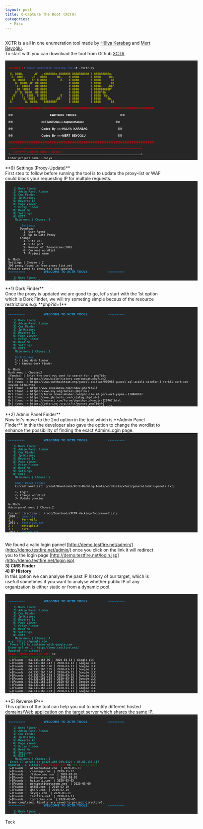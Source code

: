 ```yaml
---
layout: post
title: X-Capture The Root (XCTR)
categories:
  - Misc
---
```


<br>XCTR is a all in one enumeration tool made by [Hülya Karabag](https://www.instagram.com/tmrswrr/?hl=en) and [Mert Beyoğlu](https://www.instagram.com/mertbyo/?hl=en).
<br>To start with you can download the tool from Github [XCTR](https://github.com/capture0x/XCTR-Hacking-Tools).
<font size="1">
<div style="height:300px;width:600px;overflow:auto;background-color:#262626;color:White;scrollbar-base-color:gold;font-family:monospace;padding:10px;">
<p><font color="red">root@kali</font>:<font color="RoyalBlue">~/Downloads/XCTR-Hacking-Tools</font># ./xctr.py</p>
<p><font color="yellow">`8.`8888.&nbsp;&nbsp;&nbsp;&nbsp;&nbsp;&nbsp;,8'&nbsp;&nbsp;,o888888o.8888888&nbsp;8888888888&nbsp;8&nbsp;888888888o.</font>
<br><font color="yellow">&nbsp;`8.`8888.&nbsp;&nbsp;&nbsp;&nbsp;,8'&nbsp;&nbsp;8888&nbsp;&nbsp;&nbsp;&nbsp;&nbsp;`88.&nbsp;&nbsp;&nbsp;&nbsp;8&nbsp;8888&nbsp;&nbsp;&nbsp;&nbsp;&nbsp;&nbsp;&nbsp;8&nbsp;8888&nbsp;&nbsp;&nbsp;&nbsp;`88.</font>  
<br><font color="yellow">&nbsp;&nbsp;`8.`8888.&nbsp;&nbsp;,8',8&nbsp;8888&nbsp;&nbsp;&nbsp;&nbsp;&nbsp;&nbsp;&nbsp;`8.&nbsp;&nbsp;&nbsp;8&nbsp;8888&nbsp;&nbsp;&nbsp;&nbsp;&nbsp;&nbsp;&nbsp;8&nbsp;8888&nbsp;&nbsp;&nbsp;&nbsp;&nbsp;`88</font>  
<br><font color="yellow">&nbsp;&nbsp;&nbsp;`8.`8888.,8'&nbsp;88&nbsp;8888&nbsp;&nbsp;&nbsp;&nbsp;&nbsp;&nbsp;&nbsp;&nbsp;&nbsp;&nbsp;&nbsp;&nbsp;&nbsp;8&nbsp;8888&nbsp;&nbsp;&nbsp;&nbsp;&nbsp;&nbsp;&nbsp;8&nbsp;8888&nbsp;&nbsp;&nbsp;&nbsp;&nbsp;,88</font>  
<br><font color="yellow">&nbsp;&nbsp;&nbsp;&nbsp;`8.`88888'&nbsp;&nbsp;88&nbsp;8888&nbsp;&nbsp;&nbsp;&nbsp;&nbsp;&nbsp;&nbsp;&nbsp;&nbsp;&nbsp;&nbsp;&nbsp;&nbsp;8&nbsp;8888&nbsp;&nbsp;&nbsp;&nbsp;&nbsp;&nbsp;&nbsp;8&nbsp;8888.&nbsp;&nbsp;&nbsp;,88'</font>  
<br><font color="yellow">&nbsp;&nbsp;&nbsp;&nbsp;.88.`8888.&nbsp;&nbsp;88&nbsp;8888&nbsp;&nbsp;&nbsp;&nbsp;&nbsp;&nbsp;&nbsp;&nbsp;&nbsp;&nbsp;&nbsp;&nbsp;&nbsp;8&nbsp;8888&nbsp;&nbsp;&nbsp;&nbsp;&nbsp;&nbsp;&nbsp;8&nbsp;888888888P'</font>   
<br><font color="yellow">&nbsp;&nbsp;&nbsp;.8'`8.`8888.&nbsp;88&nbsp;8888&nbsp;&nbsp;&nbsp;&nbsp;&nbsp;&nbsp;&nbsp;&nbsp;&nbsp;&nbsp;&nbsp;&nbsp;&nbsp;8&nbsp;8888&nbsp;&nbsp;&nbsp;&nbsp;&nbsp;&nbsp;&nbsp;8&nbsp;8888`8b</font>       
<br><font color="yellow">&nbsp;&nbsp;.8'&nbsp;&nbsp;`8.`8888.`8&nbsp;8888&nbsp;&nbsp;&nbsp;&nbsp;&nbsp;&nbsp;&nbsp;.8'&nbsp;&nbsp;&nbsp;8&nbsp;8888&nbsp;&nbsp;&nbsp;&nbsp;&nbsp;&nbsp;&nbsp;8&nbsp;8888&nbsp;`8b.</font>     
<br><font color="yellow">&nbsp;.8'&nbsp;&nbsp;&nbsp;&nbsp;`8.`8888.&nbsp;&nbsp;8888&nbsp;&nbsp;&nbsp;&nbsp;&nbsp;,88'&nbsp;&nbsp;&nbsp;&nbsp;8&nbsp;8888&nbsp;&nbsp;&nbsp;&nbsp;&nbsp;&nbsp;&nbsp;8&nbsp;8888&nbsp;&nbsp;&nbsp;`8b.</font>   
<br><font color="yellow">.8'&nbsp;&nbsp;&nbsp;&nbsp;&nbsp;&nbsp;`8.`8888.&nbsp;&nbsp;`8888888P'&nbsp;&nbsp;&nbsp;&nbsp;&nbsp;&nbsp;8&nbsp;8888&nbsp;&nbsp;&nbsp;&nbsp;&nbsp;&nbsp;&nbsp;8&nbsp;8888&nbsp;&nbsp;&nbsp;&nbsp;&nbsp;`88.</font></p>        
<p><font color="red">֎֎֎֎֎֎֎֎֎֎֎֎֎֎֎֎֎֎֎֎֎֎֎֎֎֎֎֎֎֎֎֎֎֎֎֎֎֎֎֎֎֎֎֎֎֎֎֎֎֎֎֎֎֎֎֎֎֎֎֎֎֎֎֎</font></p>
<p><font color="white">֎֎&nbsp;&nbsp;&nbsp;&nbsp;&nbsp;&nbsp;&nbsp;&nbsp;&nbsp;&nbsp;&nbsp;&nbsp;&nbsp;&nbsp;&nbsp;&nbsp;&nbsp;&nbsp;&nbsp;&nbsp;&nbsp;&nbsp;𝗖𝗔𝗣𝗧𝗨𝗥𝗘 𝗧𝗢𝗢𝗟𝗦&nbsp;&nbsp;&nbsp;&nbsp;&nbsp;&nbsp;&nbsp;&nbsp;&nbsp;&nbsp;&nbsp;&nbsp;&nbsp;&nbsp;&nbsp;&nbsp;&nbsp;&nbsp;&nbsp;&nbsp;&nbsp;&nbsp;&nbsp;&nbsp;&nbsp;&nbsp;֎֎</font></p>
<p><font color="white">֎֎&nbsp;&nbsp;&nbsp;&nbsp;&nbsp;&nbsp;&nbsp;&nbsp;&nbsp;&nbsp;&nbsp;&nbsp;&nbsp;&nbsp;&nbsp;&nbsp;&nbsp;𝐈𝐍𝐒𝐓𝐀𝐆𝐑𝐀𝐌==>𝐜𝐚𝐩𝐭𝐮𝐫𝐞𝐭𝐡𝐞𝐫𝐨𝐨𝐭&nbsp;&nbsp;&nbsp;&nbsp;&nbsp;&nbsp;&nbsp;&nbsp;&nbsp;&nbsp;&nbsp;&nbsp;&nbsp;&nbsp;&nbsp;&nbsp;&nbsp;&nbsp;&nbsp;֎֎</font></p>
<p><font color="white">֎֎&nbsp;&nbsp;&nbsp;&nbsp;&nbsp;&nbsp;&nbsp;&nbsp;&nbsp;&nbsp;&nbsp;&nbsp;&nbsp;&nbsp;&nbsp;&nbsp;&nbsp;𝐂𝐨𝐝𝐞𝐝 𝐁𝐲 ==>𝐇𝐔𝐋𝐘𝐀 𝐊𝐀𝐑𝐀𝐁𝐀𝐆&nbsp;&nbsp;&nbsp;&nbsp;&nbsp;&nbsp;&nbsp;&nbsp;&nbsp;&nbsp;&nbsp;&nbsp;&nbsp;&nbsp;&nbsp;&nbsp;&nbsp;&nbsp;֎֎</font></p>
<p><font color="white">֎֎&nbsp;&nbsp;&nbsp;&nbsp;&nbsp;&nbsp;&nbsp;&nbsp;&nbsp;&nbsp;&nbsp;&nbsp;&nbsp;&nbsp;&nbsp;&nbsp;&nbsp;𝐂𝐨𝐝𝐞𝐝 𝐁𝐲 ==>𝐌𝐄𝐑𝐓 𝐁𝐄𝐘𝐎𝐆𝐋𝐔&nbsp;&nbsp;&nbsp;&nbsp;&nbsp;&nbsp;&nbsp;&nbsp;&nbsp;&nbsp;&nbsp;&nbsp;&nbsp;&nbsp;&nbsp;&nbsp;&nbsp;&nbsp;&nbsp;֎֎</font></p>
<p><font color="red">֎֎֎֎֎֎֎֎֎֎֎֎֎֎֎֎֎֎֎֎֎֎֎֎֎֎֎֎֎֎֎֎֎֎֎֎֎֎֎֎֎֎֎֎֎֎֎֎֎֎֎֎֎֎֎֎֎֎֎֎֎֎֎֎</font></p>
<p><font color="red">┌──────────────────────────────────────────────────────────────────────────────┐</font>
<br><font color="red">&nbsp;&nbsp;&nbsp;Current project name	: hulya</font>
<br><font color="white">└──────────────────────────────────────────────────────────────────────────────┘</font>
<br><font color="white">Enter project name		: hulya</font>
<br><font color="red">Directory not found!</font>
<br><font color="white">Do you want to create _hulya_ named project directory?</font>
<br><font color="white">y/n	: y</font>
<br><font color="#6bff33">Directory created successfully!</font>
<br><font color="#6bff33">Check directory	: /root/Downloads/XCTR-Hacking-Tools/results/hulya</font>
<br><font color="#239ade"><<<<<<<<<<&nbsp;&nbsp;&nbsp;&nbsp;&nbsp;&nbsp;&nbsp;&nbsp;&nbsp;&nbsp;&nbsp;𝗪𝗘𝗟𝗖𝗢𝗠𝗘 𝗧𝗢 𝗫𝗖𝗧𝗥 𝗧𝗢𝗢𝗟𝗦&nbsp;&nbsp;&nbsp;&nbsp;&nbsp;&nbsp;&nbsp;&nbsp;&nbsp;&nbsp;&nbsp;&nbsp;>>>>>>>>>></font></p>
<p><font color="23ded6">&nbsp;&nbsp;&nbsp;1) Dork Finder</font>
<br><font color="23ded6">&nbsp;&nbsp;&nbsp;2) Admin Panel Finder</font>
<br><font color="23ded6">&nbsp;&nbsp;&nbsp;3) Cms Finder</font>
<br><font color="23ded6">&nbsp;&nbsp;&nbsp;4) Ip History</font>
<br><font color="23ded6">&nbsp;&nbsp;&nbsp;5) Reverse Ip</font>
<br><font color="23ded6">&nbsp;&nbsp;&nbsp;6) Page Viewer</font>
<br><font color="23ded6">&nbsp;&nbsp;&nbsp;7) Proxy Finder</font>
<br><font color="23ded6">&nbsp;&nbsp;&nbsp;8) Read Me</font>
<br><font color="23ded6">&nbsp;&nbsp;&nbsp;9) Settings</font>
<br><font color="23ded6">&nbsp;&nbsp;&nbsp;0) EXIT</font>
<br><font color="23ded6">&nbsp;&nbsp;&nbsp;&nbsp;Main menu | Choose:</font> </p>
</div>
</font>
<br>**9) Settings (Proxy-Update)**
<br>First step to follow before running the tool is to update the proxy-list or WAF could block your requesting IP for multple requests.
<font size="1">
<div style="height:300px;width:600px;overflow:auto;background-color:#262626;color:White;scrollbar-base-color:gold;font-family:monospace;padding:10px;">
<p><font color="23ded6">&nbsp;&nbsp;&nbsp;1) Dork Finder</font>
<br><font color="23ded6">&nbsp;&nbsp;&nbsp;2) Admin Panel Finder</font>
<br><font color="23ded6">&nbsp;&nbsp;&nbsp;3) Cms Finder</font>
<br><font color="23ded6">&nbsp;&nbsp;&nbsp;4) Ip History</font>
<br><font color="23ded6">&nbsp;&nbsp;&nbsp;5) Reverse Ip</font>
<br><font color="23ded6">&nbsp;&nbsp;&nbsp;6) Page Viewer</font>
<br><font color="23ded6">&nbsp;&nbsp;&nbsp;7) Proxy Finder</font>
<br><font color="23ded6">&nbsp;&nbsp;&nbsp;8) Read Me</font>
<br><font color="23ded6">&nbsp;&nbsp;&nbsp;9) Settings</font>
<br><font color="23ded6">&nbsp;&nbsp;&nbsp;0) EXIT</font>
<br><font color="23ded6">&nbsp;&nbsp;&nbsp;&nbsp;Main menu | Choose: 9</font></p>
<p><font color="#239ade">&nbsp;&nbsp;&nbsp;&nbsp;&nbsp;&nbsp;&nbsp;&nbsp;Settings</font>
<br><font color="white">&nbsp;&nbsp;&nbsp;&nbsp;&nbsp;&nbsp;&nbsp;Download</font>
<br><font color="white">&nbsp;&nbsp;&nbsp;&nbsp;&nbsp;&nbsp;&nbsp;&nbsp;&nbsp;1- User Agent</font>
<br><font color="white">&nbsp;&nbsp;&nbsp;&nbsp;&nbsp;&nbsp;&nbsp;&nbsp;&nbsp;2- Up-to-Date Proxy</font>
<br><font color="white">&nbsp;&nbsp;&nbsp;&nbsp;&nbsp;&nbsp;&nbsp;Change</font>
<br><font color="white">&nbsp;&nbsp;&nbsp;&nbsp;&nbsp;&nbsp;&nbsp;&nbsp;&nbsp;3- Site url</font> 
<br><font color="white">&nbsp;&nbsp;&nbsp;&nbsp;&nbsp;&nbsp;&nbsp;&nbsp;&nbsp;4- Site port</font> 
<br><font color="white">&nbsp;&nbsp;&nbsp;&nbsp;&nbsp;&nbsp;&nbsp;&nbsp;&nbsp;5- Number of threads(max:500)</font> 
<br><font color="white">&nbsp;&nbsp;&nbsp;&nbsp;&nbsp;&nbsp;&nbsp;&nbsp;&nbsp;6- Current wordlist</font>
<br><font color="white">&nbsp;&nbsp;&nbsp;&nbsp;&nbsp;&nbsp;&nbsp;&nbsp;&nbsp;7- Project name</font></p>      
<p><font color="white">b- Back</font>
<br><font color="white">Settings | Choose	: 2</font>
<br><font color="white">300 proxy found in free-proxy-list.net</font>
<br><font color="white">Proxies saved to proxy.txt  and updated.</font>
<br><font color="#239ade"><<<<<<<<<<&nbsp;&nbsp;&nbsp;&nbsp;&nbsp;&nbsp;&nbsp;&nbsp;&nbsp;&nbsp;&nbsp;𝗪𝗘𝗟𝗖𝗢𝗠𝗘 𝗧𝗢 𝗫𝗖𝗧𝗥 𝗧𝗢𝗢𝗟𝗦&nbsp;&nbsp;&nbsp;&nbsp;&nbsp;&nbsp;&nbsp;&nbsp;&nbsp;&nbsp;&nbsp;&nbsp;>>>>>>>>>></font></p>
<p><font color="23ded6">&nbsp;&nbsp;&nbsp;1) Dork Finder</font>
<br><font color="23ded6">&nbsp;&nbsp;&nbsp;2) Admin Panel Finder</font>
<br><font color="23ded6">&nbsp;&nbsp;&nbsp;3) Cms Finder</font>
<br><font color="23ded6">&nbsp;&nbsp;&nbsp;4) Ip History</font>
<br><font color="23ded6">&nbsp;&nbsp;&nbsp;5) Reverse Ip</font>
<br><font color="23ded6">&nbsp;&nbsp;&nbsp;6) Page Viewer</font>
<br><font color="23ded6">&nbsp;&nbsp;&nbsp;7) Proxy Finder</font>
<br><font color="23ded6">&nbsp;&nbsp;&nbsp;8) Read Me</font>
<br><font color="23ded6">&nbsp;&nbsp;&nbsp;9) Settings</font>
<br><font color="23ded6">&nbsp;&nbsp;&nbsp;0) EXIT</font>
<br><font color="23ded6">&nbsp;&nbsp;&nbsp;&nbsp;Main menu | Choose:</font> </p>
</div>
</font>  
<br>**1) Dork Finder**
<br>Once the proxy is updated we are good to go, let's start with the 1st option which is Dork Finder, we will try someting simple becaus of the resource restrictions e.g: **php?id=1**
<font size="1">
<div style="height:300px;width:600px;overflow:auto;background-color:#262626;color:White;scrollbar-base-color:gold;font-family:monospace;padding:10px;">
<p><font color="#239ade"><<<<<<<<<<&nbsp;&nbsp;&nbsp;&nbsp;&nbsp;&nbsp;&nbsp;&nbsp;&nbsp;&nbsp;&nbsp;𝗪𝗘𝗟𝗖𝗢𝗠𝗘 𝗧𝗢 𝗫𝗖𝗧𝗥 𝗧𝗢𝗢𝗟𝗦&nbsp;&nbsp;&nbsp;&nbsp;&nbsp;&nbsp;&nbsp;&nbsp;&nbsp;&nbsp;&nbsp;&nbsp;>>>>>>>>>></font></p>
<p><font color="23ded6">&nbsp;&nbsp;&nbsp;1) Dork Finder</font>
<br><font color="23ded6">&nbsp;&nbsp;&nbsp;2) Admin Panel Finder</font>
<br><font color="23ded6">&nbsp;&nbsp;&nbsp;3) Cms Finder</font>
<br><font color="23ded6">&nbsp;&nbsp;&nbsp;4) Ip History</font>
<br><font color="23ded6">&nbsp;&nbsp;&nbsp;5) Reverse Ip</font>
<br><font color="23ded6">&nbsp;&nbsp;&nbsp;6) Page Viewer</font>
<br><font color="23ded6">&nbsp;&nbsp;&nbsp;7) Proxy Finder</font>
<br><font color="23ded6">&nbsp;&nbsp;&nbsp;8) Read Me</font>
<br><font color="23ded6">&nbsp;&nbsp;&nbsp;9) Settings</font>
<br><font color="23ded6">&nbsp;&nbsp;&nbsp;0) EXIT</font>
<br><font color="23ded6">&nbsp;&nbsp;&nbsp;&nbsp;Main menu | Choose: 1</font> </p>
<p><font color="#239ade">&nbsp;&nbsp;&nbsp;&nbsp;Dork Finder</font>
<br>&nbsp;&nbsp;&nbsp;&nbsp;1-) Bing dork finder      
<br>&nbsp;&nbsp;&nbsp;&nbsp;2-) Yandex dork finder</p>
<p>b- Back
<br>Dork menu | Choose:2
<br>(Yandex) | Enter the word you want to search for	: php?id=
<br>Url found ->  https://www.bible-history.com/subcat.php?id=2
<br>Url found ->  https://www.turkhackteam.org/guncel-aciklar/999985-guncel-sql-acikli-siteler-4-farkli-dork-cok-sayida-site.html
<br>Url found ->  http://www.sneaindia.com/index.php?id=15
<br>Url found ->  https://www.ssy.org/detail.php?id=1
<br>Url found ->  https://forum.donanimhaber.com/php-ile-id-gore-url-yapma--128400037
<br>Url found ->  https://www.jbctools.com/cataleg.php?id=1
<br>Url found ->  https://wmaraci.com/forum/php/php-id-nedir-120767.html
<br>Url found ->  https://veteriner.org.tr/tr/manset.php?id=46
<br>Url found ->  https://arsyayinlari.com.tr/kitap-detay.php?id=10
<br>Url found ->  http://katun.me/page.php?id=10
<br>Url found ->  http://esjindex.org/search.php?id=1
<br>Url found ->  http://zskblog.com/detay.aspx?id=10
<br>Url found ->  http://www.asfaa.org/members.php?id=1
<br>Url found ->  https://davidshop.com/showcat.php?id=55
<br>Url found ->  https://code.tutsplus.com/tr/tutorials/build-a-shopping-cart-with-php-and-mysql--net-5144
<br>Url found ->  https://www.erdinckoc.com.tr/htaccess-ile-php-seo-url-yapma-sef-link-nasil-yapilir-86.html
<br>Url found ->  http://burhanaltintas.com/HTML/Sayfa/7/php-htaccess-ile-seo-dostu-url-yapimi.html
<br>Url found ->  https://www.r10.net/php/691284-id-ye-gore-veri-cekme.html
<br>Url found ->  https://davutabi.com/php-htaccess-ile-seo-uyumlu-link-yapimi
<br>Url found ->  https://sanalkurs.net/php-ile-sayfa-editoru-3571.html
<br>Url found ->  https://www.mbrepository.com/category.php?id=1
<br>Url found ->  https://www.harunalp.com/pdo-ile-site-ici-arama-motoru-yapimi/
<br>Url found ->  https://stackoverflow.com/questions/28558523/get-id-from-html-form-php
<br>Url found ->  https://meveseinternet.wordpress.com/2015/11/20/htaccess-ile-permalink-seo-yapimi/
<br>Url found ->  https://ocw.metu.edu.tr/course/view.php?id=248
<br>Url found ->  http://www.meggieschneider.com/php/detail.php?id=48
<br>Url found ->  https://freescience.info/books.php?id=1
<br>Url found ->  https://www.php.net/manual/tr/function.session-id.php
<br>Url found ->  http://forum.efatura.gov.tr/view.php?id=330
<br>Url found ->  https://creativeyazilim.com/blog/php-guvenlik-en-yaygin-aciklar-ve-guvenlik-onlemleri
<br>Url found ->  https://www.dafont.com/mtheme.php?id=6
<br>Url found ->  https://www.sanalicerik.com/sef-link-icin-ornek-olarak-hazirlanmis-htaccess-kodlari-dosyasi/
<br>Url found ->  https://www.mustafaercel.com/2013/09/web-sayfalarimizi-seo-linklerle-yapilandiralim/
<br>Url found ->  http://www.koddunyasi.net/makale_detay.aspx?makale_ID=254&m_KTG_ID=3&m_KTG=PHP
<br>Url found ->  http://iagcc.com/news.php?id=58
<br>Url found ->  https://www.phpr.org/php-ile-sayfalama/
<br>Url found ->  http://blog.kesdi.com/php/phpileseflink/
<br>Url found ->  https://www.laboshop.com/index.php?id=5&L=1
<br>Url found ->  https://interaliaproject.com/news.php?id=23
<br>Url found ->  http://www.czga.ro/pagina.php?id=10
<br>Url found ->  http://forum.efatura.gov.tr/view.php?id=330
<br>Url found ->  http://www.adabroker.com.tr/page.php?id=1
<br>Url found ->  http://www.koddunyasi.net/makale_detay.aspx?makale_ID=254&m_KTG_ID=3&m_KTG=PHP
<br>Url found ->  https://gs1.tobb.org.tr/menu_goster.php?Id=24&MenuId=19
<br>Url found ->  http://iagcc.com/news.php?id=58
<br>Url found ->  http://blog.kesdi.com/php/phpileseflink/
<br>Url found ->  https://www.pixheaven.net/galerie_us.php?id=22
<br>Url found ->  https://www.ismailsaygili.com.tr/2012/10/mysql-blind-injection-uygulama-giris.html
<br>Url found ->  https://yeraltidunya.blogspot.com/2015/01/sql-injection-2015-dorklar-ve-program.html
<br>Url found ->  https://www.tacc.co.il/story.php?id=9
<br>Url found ->  https://www.pixheaven.net/galerie_us.php?id=22
<br>Url found ->  https://www.ismailsaygili.com.tr/2012/10/mysql-blind-injection-uygulama-giris.html
<br>Url found ->  https://yavuz-selim.com/18/01/2016/130/php-seo-uyumlu-link-yapimi
<br>Url found ->  https://xarybdisdeegitim.wordpress.com/hazir-sql-dorklari/
<br>Url found ->  http://www.beycan.net/441/php-server-global-dizisi-degiskenleri-ve-kullanimi.html
<br>Url found ->  http://vedavet.com/urun_detay.php?id=6
<br>Url found ->  https://www.hakantasan.com/index/makaleler/94/php-session-kullanimi-oturum-yonetimi/
<br>Url found ->  http://www.erbilen.net/pdo-kullanimi/
<br>Url found ->  https://www.ggd.org.tr/sehir_efsaneleri2.php?id=47
<br>Url found ->  http://www.koppert.com.tr/sayfa.php?id=3
<br>Url found ->  http://romanianwriters.ro/s.php?id=1
<br>Url found ->  http://www.belgeler.org/hpm/html-php-mysql-giris_prg-php-giris.html
<br>Url found ->  http://www.cordoganclark.com/newsitem.php?id=8
<br>Url found ->  https://www.daniweb.com/programming/web-development/threads/392221/php-get-id-from-url
<br>Url found ->  https://dergi.mta.gov.tr/index.php?id=arsiv
<br>Url found ->  http://wurm.info/index.php?id=6
<br>Url found ->  http://www.korotonomedya.net/kor/index.php?id=6
<br>Url found ->  https://primes.utm.edu/top20/page.php?id=1
<br>Url found ->  https://gencler.org/okumalik.php?id=14
<br>Url found ->  https://www.exoticfever.com/artists.php?id=115
<br>Url found ->  https://www.youtube.com/watch?v=EHjpiu74Q0s
<br>Url found ->  https://makaleci.com/php-mysql-islemleri-ekleme-silme-duzenleme-listeleme.html
<br>Url found ->  https://ugurgelisken.com/php-ve-mysqli-dersleri-7-php-ve-mysqli-ile-crud-create-read-update-delete-uygulama-ornegi/
<br>Url found ->  https://piranha.com.tr/destek/news.php?id=87
<br>Url found ->  https://isr-tkd.com/index.php?cntr=e/news.php?id=1
<br>Url found ->  https://trod.org.tr/content.php?id=86
<br>Url found ->  http://sebilyayinevi.com/index.php?route=product/product&product_id=88
<br>Url found ->  https://www.w3schools.com/php/php_mysql_insert_lastid.asp
<br>Url found ->  http://www.javsu.com.tr/duyurular.php?id=80
<br>Url found ->  http://eduroam.giresun.edu.tr/index.php?id=192
<br>Url found ->  https://ogretimsistemi.avrasya.edu.tr/mod/page/view.php?id=2215
<br>Url found ->  https://www.kamer.org.tr/icerik_detay.php?id=57
<br>Url found ->  https://github.com/rseyf/php-id3
<br>Url found ->  https://turkcephp.wordpress.com/2011/09/03/php-ile-bulundugunuz-sayfanin-url-adresini-almak/
<br>Url found ->  https://www.tutorialrepublic.com/php-tutorial/php-mysql-last-inserted-id.php
<br>Url found ->  https://www.phpkodlari.com/kolay-web-sayfasi/ic-ice-for-foreach-kullanarak-mysqle-coklu-kayit-nasil-yapilir/
<br>Url found ->  https://help.directadmin.com/item.php?id=306
<br>Url found ->  https://www.turcas.com.tr/kupurler.php?id=74
<br>Url found ->  https://hazretimehdi.com/makale.php?id=14417
<br>Url found ->  https://phpfiddle.org/
<br>Url found ->  https://www.uni-corvinus.hu/index.php?id=44558
<br>Url found ->  https://www.killersites.com/community/index.php?/topic/3064-basic-php-system-view-edit-add-delete-records-with-mysqli/
<br>Url found ->  https://www.dailymotion.com/video/xdlcp9
<br>Url found ->  https://www.fizik.itu.edu.tr/tr/member.php?id=1
<br>Url found ->  https://siesta.com.tr/products.php?id=10
<br>Url found ->  http://www.adabroker.com.tr/page.php?id=1
<br>Url found ->  http://coda.cc/product/product.php?id=4
<br>Url found ->  https://acikders.ankara.edu.tr/course/view.php?id=26
<br>Url found ->  https://www.frmtr.com/asp-perl-php-html/5722451-php-mysql-id-ye-gore-veri-cekme-yardim.html
<br>Url found ->  https://orhanholding.com/category.php?id=25
<br>Url found ->  https://kodlab.com/BookDetail.aspx?ID=569
<br>Url found ->  https://yilmazdemir.com.tr/phpde-blog-veya-icerik-yonetim-sistemi-olusturmak
<br>Url found ->  http://www.ampak.com.tw/product.php?id=21
<br>Url found ->  https://www.mediaclick.com.tr/blog/php-nedir
<br>Url found ->  http://www.kepan.org.tr/icerik.php?id=338
<br>Url found ->  https://www.serpito.com/php-ajax-begeni-oylama-uygulamasi/
<br>Url found ->  https://www.guraysuerdem.com/php-ile-oturum-yonetimi-session/
<br>Url found ->  https://forum.shiftdelete.net/threads/php-uzantida-resim-gostermek.69351/
<br>Url found ->  http://www.harkavagrant.com/index.php?id=1
<br>Url found ->  https://www.centraline.com/partnerweb/
<br>Url found ->  http://berkeleyrecycling.org/page.php?id=1
<br>Url found ->  http://www.a-plussoft.com/en/products.php?id=1
<br>Url found ->  https://bilgisayaci.org/php-ile-veritabaninda-veri-silme/
<br>Url found ->  http://www.sallatykka.com/web/index.php?id=21
<br>Url found ->  https://www.quora.com/How-can-I-rewrite-the-URL-index-PHP-Route-account-profile-to-profile-PHP-Id-any-user-id-note-that-I-have-index-PHP-Route-account-profile
<br>Url found ->  http://www.thecoders.net/makaleoku-1-52-PHP--Session-Kullanimi.html
<br>Url found ->  https://www.inmotionhosting.com/support/website/grab-all-comments-from-database/
<br>Url found ->  https://www.facebook.com/profile.php?id=100001805730811
<br>Url found ->  http://www.enespekkaya.com/php-de-rss-olusturmak/
<br>Url found ->  http://hawkee.com/snippet/2064/
<br>Url found ->  http://www.cqfa.ca/public/index.php?id=1
<br>Url found ->  https://burakdemirtas.org/essiz-unique-id-olusturmak/
<br>Url found ->  http://www.leitner.com.tr/galeri.php?id=2
<br>Url found ->  https://www.thoughtco.com/how-to-generate-unique-id-2694169
<br>Url found ->  http://www.lxqqfy.com/e/product.php?id=MR300
<br>Url found ->  https://www.seaofstories.com/title.php?id=5193
<br>Url found ->  https://www.gib.gov.tr/index.php?id=1079&uid=kusMj3u2REeuOYBg&type=bkk
<br>Url found ->  https://www.supremacy1914.com/
<br>Url found ->  https://hacksearch.wordpress.com/2014/06/26/paypal-bitcoins-kredi-kart-sql-dorks/
<br>Url found ->  http://www.bildiklerimiz.net/Blog/PHP--MySQL-Update-islemi
<br>Url found ->  https://beltslib.net/sik-yapilan-php-hatalari.html
<br>Url found ->  https://developer.wordpress.org/reference/functions/get_the_id/
<br>Url found ->  https://www.sitepoint.com/community/t/username-in-url-instead-of-user-id-php/291913
<br>Url found ->  https://www.webloadmpstore.com/product.php?id=3
<br>Url found ->  https://kabelindo.co.id/readnews.php?id=4
<br>Url found ->  http://www.sksdb.hacettepe.edu.tr/new/post.php?id=5&title=hu-kart-talep-formlari
<br>Url found ->  http://canmose.org/sorucevap/question/php-de-quar-ile-gonderilen-id-yi-alma/
<br>Url found ->  https://smtmax.com/category.php?id=2
<br>Url found ->  http://www.oselart.com/proje-detay.php?id=4
<br>Url found ->  https://www.phpeasystep.com/workshopview.php?id=6
<br>Url found ->  https://www.meb.gov.tr/MEB_DUYURUAYRINTI.PHP?ID=6478
<br>Url found ->  https://www.bridgebase.com/store/movies/viewer.php?id=3295
<br>Url found ->  https://www.mylmz.in/genel/en-iyi-10-php-ide
<br>Url found ->  https://ilslbd.com/content.php?Id=4
<br>Url found ->  https://convivea.com/product.php?id=2
<br>Url found ->  https://www.freewordexcelpassword.com/index.php?id=download
<br>Url found ->  https://perishablepress.com/dynamic-body-class-id-php-wordpress/
<br>Url found ->  https://www.migration.gov.rw/index.php?id=7
<br>Url found ->  https://www.tr3d.com/index.php?id=dokuman
<br>Url found ->  https://sqesial.blogspot.com/2015/03/sql-ackl-site-hackleme.html
<br>Url found ->  http://phpdefteri.com/icerik/65/kayit_ekleme_3_uye_kayit.html
<br>Url found ->  https://www.stardoll.com/contest/view.php?id=4017
<br>Url found ->  https://bloody.com/en/download.php?id=6
<br>Url found ->  https://gs1.tobb.org.tr/menu_goster.php?Id=24&MenuId=19
<br>Url found ->  http://www.coda-continuum.com/product/product.php?id=4
<br>Url found ->  http://www.karpa.com.tr/index.php?p=contact&contact_id=4
<br>Url found ->  http://bilgisayar-muhendisleri.blogspot.com/2014/01/php-mysql-image-upload-etme-ve-okuma.html
<br>Url found ->  https://wordpress.stackexchange.com/q/59476
<br>Url found ->  https://codeanywhere.com/
<br>Url found ->  http://img491.yukle.tc/image.php?id=2575m.JPG
<br>Url found ->  http://www.coral-shop.com/news.php?id=220
<br>Url found ->  https://www.muratyazici.com/php-kullanici-girisi.html
<br>Url found ->  https://www.codeofaninja.com/2014/06/php-object-oriented-crud-example-oop.html
<br>Url found ->  https://hayaletinyeri.com/jquery-ile-php-kullanarak-sayfayi-yenilemeden-get-metodunu-kullanmak/
<br>Url found ->  https://www.mmproje.com.tr/projedetay.php?id=42&k=1
<br>Url found ->  http://360dizayn.com/projeler.php?id=4
<br>Url found ->  http://www.adanafikirplatformu.org/content.php?id=1
<br>Url found ->  https://mesutd.com/php-ile-mysql-veritabanina-baglanip-veri-ekleme-silme-duzenleme-ve-listeleme
<br>Url found ->  http://dogaci.com.tr/urun.php?id=61
<br>Url found ->  http://xerte.eba.gov.tr/play.php?template_id=41
<br>Url found ->  https://javpet.com.tr/page.php?id=1
<br>Url found ->  http://ibonundunyasi.blogspot.com/2016/05/sql-acgn-bulma-manuel.html
<br>Url found ->  https://w3resource.com/php/function-reference/mysqli_insert_id.php
<br>Url found ->  http://www.acyt.com.tr/page.php?id=17
<br>Url found ->  https://www.yazilimekip.com/php-ile-mysql-de-bir-tabloda-bulunan-en-son-kaydin-id-degerini-almak.html
<br>Url found ->  https://www.visualscope.com/seo-friendly-urls.html
<br>Url found ->  https://eksisozluk.com/?q=php+ide
<br>Url found ->  https://www.plus2net.com/php_tutorial/variables2.php
<br>Url found ->  https://www.jdcaravan.com/store.php?id=1
<br>Url found ->  http://limitsizbilgi.com/html-multi-input-post-php-foreach-coklu-input-gonderme-ve-kaydetme.html
<br>Url found ->  http://limitsizbilgi.com/html-multi-input-post-php-foreach-coklu-input-gonderme-ve-kaydetme.html
<br>Url found ->  https://firatyildiz.net/php-pdo-mysql-ile-login-giris-sayfasi-yapimi/
<br>Url found ->  https://dev.mysql.com/doc/apis-php/en/apis-php-mysqli.insert-id.html
<br>Url found ->  https://dwar.gen.tr/clan_info.php?clan_id=2051_1
<br>Url found ->  http://www.ugurkanerez.com/detay.php?id=332
<br>Url found ->  https://wiki.jriver.com/index.php/Id
<br>Url found ->  http://www.tdb.org.tr/tdb/v2/altsayfa_goster.php?id=14&yer_id=6
<br>Url found ->  https://www.ofisimo.com/blogdetay-php-ile-html-tasarim-parcalama-221.html
<br>Url found ->  https://www.orthphoto.net/user.php?id=1
<br>Url found ->  https://quizzzat.com/content.php?id=52
<br>Url found ->  https://kulekci.net/php-the-right-way/
<br>Url found ->  https://www.formget.com/login-form-in-php/
<br>Url found ->  https://www.mobilhanem.com/php-ile-rest-api-hazirlama-ders-2/
<br>Url found ->  http://www.ramona.com.tr/katalog.php?id=2
<br>Url found ->  https://www.freelancer.com/job-search/php-id-shop/
<br>Url found ->  http://getid3.sourceforge.net/
<br>Url found ->  https://taksimplatformu.com/haberdetay.php?id=143
<br>Url found ->  https://kb.wisc.edu/page.php?id=15141
<br>Url found ->  https://mashailalqasr.com/eng/products.php?catid=1
<br>Url found ->  http://kod.gen.tr/php-ayni-sayfada-post-islemi/
<br>Results are saved to project directory!</p>
<p><font color="#239ade"><<<<<<<<<<&nbsp;&nbsp;&nbsp;&nbsp;&nbsp;&nbsp;&nbsp;&nbsp;&nbsp;&nbsp;&nbsp;𝗪𝗘𝗟𝗖𝗢𝗠𝗘 𝗧𝗢 𝗫𝗖𝗧𝗥 𝗧𝗢𝗢𝗟𝗦&nbsp;&nbsp;&nbsp;&nbsp;&nbsp;&nbsp;&nbsp;&nbsp;&nbsp;&nbsp;&nbsp;&nbsp;>>>>>>>>>></font></p>
<p><font color="23ded6">&nbsp;&nbsp;&nbsp;1) Dork Finder</font>
<br><font color="23ded6">&nbsp;&nbsp;&nbsp;2) Admin Panel Finder</font>
<br><font color="23ded6">&nbsp;&nbsp;&nbsp;3) Cms Finder</font>
<br><font color="23ded6">&nbsp;&nbsp;&nbsp;4) Ip History</font>
<br><font color="23ded6">&nbsp;&nbsp;&nbsp;5) Reverse Ip</font>
<br><font color="23ded6">&nbsp;&nbsp;&nbsp;6) Page Viewer</font>
<br><font color="23ded6">&nbsp;&nbsp;&nbsp;7) Proxy Finder</font>
<br><font color="23ded6">&nbsp;&nbsp;&nbsp;8) Read Me</font>
<br><font color="23ded6">&nbsp;&nbsp;&nbsp;9) Settings</font>
<br><font color="23ded6">&nbsp;&nbsp;&nbsp;0) EXIT</font>
<br><font color="23ded6">&nbsp;&nbsp;&nbsp;&nbsp;Main menu | Choose:</font> </p>
</div>
</font>
<br>**2) Admin Panel Finder**
<br>Now let's move to the 2nd option in the tool which is **Admin Panel Finder** in this the developer also gave the option to change the wordlist to enhance the possibility of finding the exact Admin/Login page.

<font size="1">
<div style="height:300px;width:600px;overflow:auto;background-color:#262626;color:White;scrollbar-base-color:gold;font-family:monospace;padding:10px;">
<p><font color="#239ade"><<<<<<<<<<&nbsp;&nbsp;&nbsp;&nbsp;&nbsp;&nbsp;&nbsp;&nbsp;&nbsp;&nbsp;&nbsp;𝗪𝗘𝗟𝗖𝗢𝗠𝗘 𝗧𝗢 𝗫𝗖𝗧𝗥 𝗧𝗢𝗢𝗟𝗦&nbsp;&nbsp;&nbsp;&nbsp;&nbsp;&nbsp;&nbsp;&nbsp;&nbsp;&nbsp;&nbsp;&nbsp;>>>>>>>>>></font></p>
<p><font color="23ded6">&nbsp;&nbsp;&nbsp;1) Dork Finder</font>
<br><font color="23ded6">&nbsp;&nbsp;&nbsp;2) Admin Panel Finder</font>
<br><font color="23ded6">&nbsp;&nbsp;&nbsp;3) Cms Finder</font>
<br><font color="23ded6">&nbsp;&nbsp;&nbsp;4) Ip History</font>
<br><font color="23ded6">&nbsp;&nbsp;&nbsp;5) Reverse Ip</font>
<br><font color="23ded6">&nbsp;&nbsp;&nbsp;6) Page Viewer</font>
<br><font color="23ded6">&nbsp;&nbsp;&nbsp;7) Proxy Finder</font>
<br><font color="23ded6">&nbsp;&nbsp;&nbsp;8) Read Me</font>
<br><font color="23ded6">&nbsp;&nbsp;&nbsp;9) Settings</font>
<br><font color="23ded6">&nbsp;&nbsp;&nbsp;0) EXIT</font>
<br><font color="23ded6">&nbsp;&nbsp;&nbsp;&nbsp;Main menu | Choose: 2</font> </p>
<p><font color="#239ade">&nbsp;&nbsp;&nbsp;&nbsp;Admin Panel Finder</font>
<br>&nbsp;&nbsp;&nbsp;&nbsp;Current wordlist: [/root/Downloads/XCTR-Hacking-Tools/wordlists/wfuzz/general/admin-panels.txt]</p>
    
<p>&nbsp;&nbsp;&nbsp;&nbsp;1- Login
<br>&nbsp;&nbsp;&nbsp;&nbsp;2- Change wordlist
<br>&nbsp;&nbsp;&nbsp;&nbsp;3- Update proxies</p>
<p>b- Back
<br>Admin panel menu | Choose:2</p>
<p>Current directory	:&nbsp;&nbsp;/root/Downloads/XCTR-Hacking-Tools/wordlists
<br>1000 :&nbsp;&nbsp;<font color="#239ade">nmap.lst </font>
<br><font color="yellow"> 1 :</font>&nbsp;&nbsp;&nbsp;&nbsp;&nbsp;<font color="yellow">fern-wifi </font>
<br>1001 :&nbsp;&nbsp;<font color="#239ade">fasttrack.txt </font>
<br><font color="yellow"> 2 :</font>&nbsp;&nbsp;&nbsp;&nbsp;&nbsp;<font color="yellow">metasploit </font>
<br><font color="yellow"> 3 :</font>&nbsp;&nbsp;&nbsp;&nbsp;&nbsp;<font color="yellow">dirb </font>
<br>1002 :&nbsp;&nbsp;<font color="#239ade">dnsmap.txt </font>
<br><font color="yellow"> 4 :</font>&nbsp;&nbsp;&nbsp;&nbsp;&nbsp;<font color="yellow">dirbuster </font>
<br><font color="yellow"> 5 :</font>&nbsp;&nbsp;&nbsp;&nbsp;&nbsp;<font color="yellow">wfuzz </font></p>

<br>0 : ../&nbsp;&nbsp;| 00: Main directory&nbsp;&nbsp;| m : Back to main menu

<br>Enter a number from list	: m
<br>Turning back to the main menu..
<p><font color="#239ade"><<<<<<<<<<&nbsp;&nbsp;&nbsp;&nbsp;&nbsp;&nbsp;&nbsp;&nbsp;&nbsp;&nbsp;&nbsp;𝗪𝗘𝗟𝗖𝗢𝗠𝗘 𝗧𝗢 𝗫𝗖𝗧𝗥 𝗧𝗢𝗢𝗟𝗦&nbsp;&nbsp;&nbsp;&nbsp;&nbsp;&nbsp;&nbsp;&nbsp;&nbsp;&nbsp;&nbsp;&nbsp;>>>>>>>>>></font></p>
<p><font color="23ded6">&nbsp;&nbsp;&nbsp;1) Dork Finder</font>
<br><font color="23ded6">&nbsp;&nbsp;&nbsp;2) Admin Panel Finder</font>
<br><font color="23ded6">&nbsp;&nbsp;&nbsp;3) Cms Finder</font>
<br><font color="23ded6">&nbsp;&nbsp;&nbsp;4) Ip History</font>
<br><font color="23ded6">&nbsp;&nbsp;&nbsp;5) Reverse Ip</font>
<br><font color="23ded6">&nbsp;&nbsp;&nbsp;6) Page Viewer</font>
<br><font color="23ded6">&nbsp;&nbsp;&nbsp;7) Proxy Finder</font>
<br><font color="23ded6">&nbsp;&nbsp;&nbsp;8) Read Me</font>
<br><font color="23ded6">&nbsp;&nbsp;&nbsp;9) Settings</font>
<br><font color="23ded6">&nbsp;&nbsp;&nbsp;0) EXIT</font>
<br><font color="23ded6">&nbsp;&nbsp;&nbsp;&nbsp;Main menu | Choose: 2</font> </p>
<p><font color="#239ade">&nbsp;&nbsp;&nbsp;&nbsp;Admin Panel Finder</font>
<br>&nbsp;&nbsp;&nbsp;&nbsp;Current wordlist: [/root/Downloads/XCTR-Hacking-Tools/wordlists/wfuzz/general/admin-panels.txt]</p>
    
<p>&nbsp;&nbsp;&nbsp;&nbsp;1- Login
<br>&nbsp;&nbsp;&nbsp;&nbsp;2- Change wordlist
<br>&nbsp;&nbsp;&nbsp;&nbsp;3- Update proxies</p>
<p>b- Back
<br>Admin panel menu | Choose:1
<br>Press [1] to continue with http://demo.testfire.net/  
<br>(e.g.http://targeturl.com/)
<br>Enter url or 1	: http://demo.testfire.net/
<br>Updated --> siteurl: <font color="red">http://demo.testfire.net/</font> to <font color="green">[http://demo.testfire.net/]</font>
<br>Do you want to update proxies?(y/n)	: y
<br>300 proxy found in free-proxy-list.net
<br>Proxies saved to proxy.txt  and updated.
<br><font color="red">&nbsp;Admin panel found: http://demo.testfire.net/admin/</font></p>

</div>
</font>

<br>We found a valid login pannel [http://demo.testfire.net/admin/](http://demo.testfire.net/admin/) once you click on the link it will redirect you to the login page [http://demo.testfire.net/login.jsp](http://demo.testfire.net/login.jsp)
<br>**3) CMS Finder**
<br>**4) IP History**
<br>In this option we can analyse the past IP history of our target, which is usefull sometimes if you want to analyse whether public IP of any organization is either static or from a dynamic pool.

<font size="1">
<div style="height:300px;width:600px;overflow:auto;background-color:#262626;color:White;scrollbar-base-color:gold;font-family:monospace;padding:10px;">
<p><font color="#239ade"><<<<<<<<<<&nbsp;&nbsp;&nbsp;&nbsp;&nbsp;&nbsp;&nbsp;&nbsp;&nbsp;&nbsp;&nbsp;𝗪𝗘𝗟𝗖𝗢𝗠𝗘 𝗧𝗢 𝗫𝗖𝗧𝗥 𝗧𝗢𝗢𝗟𝗦&nbsp;&nbsp;&nbsp;&nbsp;&nbsp;&nbsp;&nbsp;&nbsp;&nbsp;&nbsp;&nbsp;&nbsp;>>>>>>>>>></font></p>
<p><font color="23ded6">&nbsp;&nbsp;&nbsp;1) Dork Finder</font>
<br><font color="23ded6">&nbsp;&nbsp;&nbsp;2) Admin Panel Finder</font>
<br><font color="23ded6">&nbsp;&nbsp;&nbsp;3) Cms Finder</font>
<br><font color="23ded6">&nbsp;&nbsp;&nbsp;4) Ip History</font>
<br><font color="23ded6">&nbsp;&nbsp;&nbsp;5) Reverse Ip</font>
<br><font color="23ded6">&nbsp;&nbsp;&nbsp;6) Page Viewer</font>
<br><font color="23ded6">&nbsp;&nbsp;&nbsp;7) Proxy Finder</font>
<br><font color="23ded6">&nbsp;&nbsp;&nbsp;8) Read Me</font>
<br><font color="23ded6">&nbsp;&nbsp;&nbsp;9) Settings</font>
<br><font color="23ded6">&nbsp;&nbsp;&nbsp;0) EXIT</font>
<br><font color="23ded6">&nbsp;&nbsp;&nbsp;&nbsp;Main menu | Choose: 4</font>
<br><font color="23ded6">e.g: https://google.com</font>
<br><font color="23ded6">&nbsp;Press [1] to continue with google.com</font>
<br><font color="23ded6">Enter url or 1	: http://demo.testfire.net/</font>
<br><font color="23ded6">Updated --> siteurl</font>: <br><font color="red">http://demo.testfire.net/</font> to <br><font color="green">[http://demo.testfire.net/]</font>
<br>[+]Founds :  64.233.165.99	 | 2020-03-13	 | Google LLC
<br>[+]Founds :  64.233.165.147	 | 2020-03-13	 | Google LLC
<br>[+]Founds :  64.233.165.106	 | 2020-03-13	 | Google LLC
<br>[+]Founds :  64.233.165.105	 | 2020-03-13	 | Google LLC
<br>[+]Founds :  64.233.165.104	 | 2020-03-13	 | Google LLC
<br>[+]Founds :  64.233.165.103	 | 2020-03-13	 | Google LLC
<br>[+]Founds :  64.233.163.139	 | 2020-03-13	 | Google LLC
<br>[+]Founds :  64.233.163.138	 | 2020-03-13	 | Google LLC
<br>[+]Founds :  64.233.163.113	 | 2020-03-13	 | Google LLC
<br>[+]Founds :  64.233.163.102	 | 2020-03-13	 | Google LLC
<br>[+]Founds :  64.233.163.101	 | 2020-03-13	 | Google LLC
<br>[+]Founds :  64.233.163.100	 | 2020-03-13	 | Google LLC
<br>[+]Founds :  64.233.162.139	 | 2020-03-13	 | Unknown
<br>[+]Founds :  64.233.162.138	 | 2020-03-13	 | Unknown
<br>[+]Founds :  64.233.162.113	 | 2020-03-13	 | Unknown
<br>[+]Founds :  64.233.162.102	 | 2020-03-13	 | Unknown
<br>[+]Founds :  64.233.162.101	 | 2020-03-13	 | Unknown
<br>[+]Founds :  64.233.162.100	 | 2020-03-13	 | Unknown
<br>[+]Founds :  64.233.161.99	 | 2020-03-13	 | Google LLC
<br>[+]Founds :  64.233.161.147	 | 2020-03-13	 | Google LLC
<br>[+]Founds :  64.233.161.106	 | 2020-03-13	 | Google LLC
<br>[+]Founds :  64.233.161.105	 | 2020-03-13	 | Google LLC
<br>[+]Founds :  64.233.161.104	 | 2020-03-13	 | Google LLC
<br>[+]Founds :  64.233.161.103	 | 2020-03-13	 | Google LLC
<br>[+]Founds :  173.194.222.139	 | 2020-03-13	 | Google LLC
<br>[+]Founds :  173.194.222.138	 | 2020-03-13	 | Google LLC
<br>[+]Founds :  173.194.222.113	 | 2020-03-13	 | Google LLC
<br>[+]Founds :  173.194.222.102	 | 2020-03-13	 | Google LLC
<br>[+]Founds :  173.194.222.101	 | 2020-03-13	 | Google LLC
<br>[+]Founds :  173.194.222.100	 | 2020-03-13	 | Google LLC
<br>[+]Founds :  172.217.4.206	 | 2020-03-13	 | Google LLC
<br>[+]Founds :  108.177.14.139	 | 2020-03-13	 | Google LLC
<br>[+]Founds :  108.177.14.138	 | 2020-03-13	 | Google LLC
<br>[+]Founds :  108.177.14.113	 | 2020-03-13	 | Google LLC
<br>[+]Founds :  108.177.14.102	 | 2020-03-13	 | Google LLC
<br>[+]Founds :  108.177.14.101	 | 2020-03-13	 | Google LLC
<br>[+]Founds :  108.177.14.100	 | 2020-03-13	 | Google LLC
<br>[+]Founds :  64.233.165.99	 | 2020-03-12	 | Google LLC
<br>[+]Founds :  64.233.165.147	 | 2020-03-12	 | Google LLC
<br>[+]Founds :  64.233.165.139	 | 2020-03-12	 | Google LLC
<br>[+]Founds :  64.233.165.138	 | 2020-03-12	 | Google LLC
<br>[+]Founds :  64.233.165.113	 | 2020-03-12	 | Google LLC
<br>[+]Founds :  64.233.165.106	 | 2020-03-12	 | Google LLC
<br>[+]Founds :  64.233.165.105	 | 2020-03-12	 | Google LLC
<br>[+]Founds :  64.233.165.104	 | 2020-03-12	 | Google LLC
<br>[+]Founds :  64.233.165.103	 | 2020-03-12	 | Google LLC
<br>[+]Founds :  64.233.165.102	 | 2020-03-12	 | Google LLC
<br>[+]Founds :  64.233.165.101	 | 2020-03-12	 | Google LLC
<br>[+]Founds :  64.233.165.100	 | 2020-03-12	 | Google LLC
<br>[+]Founds :  64.233.163.139	 | 2020-03-12	 | Google LLC
<br>[+]Founds :  64.233.163.138	 | 2020-03-12	 | Google LLC
<br>[+]Founds :  64.233.163.113	 | 2020-03-12	 | Google LLC
<br>[+]Founds :  64.233.163.102	 | 2020-03-12	 | Google LLC
<br>[+]Founds :  64.233.163.101	 | 2020-03-12	 | Google LLC
<br>[+]Founds :  64.233.163.100	 | 2020-03-12	 | Google LLC
<br>[+]Founds :  64.233.162.139	 | 2020-03-12	 | Unknown
<br>[+]Founds :  64.233.162.138	 | 2020-03-12	 | Unknown
<br>[+]Founds :  64.233.162.113	 | 2020-03-12	 | Unknown
<br>[+]Founds :  64.233.162.102	 | 2020-03-12	 | Unknown
<br>[+]Founds :  64.233.162.101	 | 2020-03-12	 | Unknown
<br>[+]Founds :  64.233.162.100	 | 2020-03-12	 | Unknown
<br>[+]Founds :  64.233.161.139	 | 2020-03-12	 | Google LLC
<br>[+]Founds :  64.233.161.138	 | 2020-03-12	 | Google LLC
<br>[+]Founds :  64.233.161.113	 | 2020-03-12	 | Google LLC
<br>[+]Founds :  64.233.161.102	 | 2020-03-12	 | Google LLC
<br>[+]Founds :  64.233.161.101	 | 2020-03-12	 | Google LLC
<br>[+]Founds :  64.233.161.100	 | 2020-03-12	 | Google LLC
<br>[+]Founds :  209.85.233.99	 | 2020-03-12	 | Unknown
<br>[+]Founds :  209.85.233.147	 | 2020-03-12	 | Google LLC
<br>[+]Founds :  209.85.233.106	 | 2020-03-12	 | Google LLC
<br>[+]Founds :  209.85.233.105	 | 2020-03-12	 | Google LLC
<br>[+]Founds :  209.85.233.104	 | 2020-03-12	 | Google LLC
<br>[+]Founds :  209.85.233.103	 | 2020-03-12	 | Google LLC
<br>[+]Founds :  173.194.221.139	 | 2020-03-12	 | Unknown
<br>[+]Founds :  173.194.221.138	 | 2020-03-12	 | Google LLC
<br>[+]Founds :  173.194.221.113	 | 2020-03-12	 | Unknown
<br>[+]Founds :  173.194.221.102	 | 2020-03-12	 | Google LLC
<br>[+]Founds :  173.194.221.101	 | 2020-03-12	 | Unknown
<br>[+]Founds :  173.194.221.100	 | 2020-03-12	 | Google LLC
<br>[+]Founds :  173.194.220.139	 | 2020-03-12	 | Unknown
<br>[+]Founds :  173.194.220.138	 | 2020-03-12	 | Google LLC
<br>[+]Founds :  173.194.220.113	 | 2020-03-12	 | Google LLC
<br>[+]Founds :  173.194.220.102	 | 2020-03-12	 | Google LLC
<br>[+]Founds :  173.194.220.101	 | 2020-03-12	 | Google LLC
<br>[+]Founds :  173.194.220.100	 | 2020-03-12	 | Google LLC
<br>[+]Founds :  172.217.4.78	 | 2020-03-12	 | Google LLC
<br>[+]Founds :  172.217.4.206	 | 2020-03-12	 | Google LLC
<br>[+]Founds :  64.233.165.99	 | 2020-03-11	 | Google LLC
<br>[+]Founds :  64.233.165.147	 | 2020-03-11	 | Google LLC
<br>[+]Founds :  64.233.165.139	 | 2020-03-11	 | Google LLC
<br>[+]Founds :  64.233.165.138	 | 2020-03-11	 | Google LLC
<br>[+]Founds :  64.233.165.113	 | 2020-03-11	 | Google LLC
<br>[+]Founds :  64.233.165.106	 | 2020-03-11	 | Google LLC
<br>[+]Founds :  64.233.165.105	 | 2020-03-11	 | Google LLC
<br>[+]Founds :  64.233.165.104	 | 2020-03-11	 | Google LLC
<br>[+]Founds :  64.233.165.103	 | 2020-03-11	 | Google LLC
<br>[+]Founds :  64.233.165.102	 | 2020-03-11	 | Google LLC
<br>[+]Founds :  64.233.165.101	 | 2020-03-11	 | Google LLC
<br>[+]Founds :  64.233.165.100	 | 2020-03-11	 | Google LLC
<br>[+]Founds :  64.233.162.139	 | 2020-03-11	 | Unknown
<br>[+]Founds :  64.233.162.138	 | 2020-03-11	 | Unknown
<br>[+]Founds :  64.233.162.113	 | 2020-03-11	 | Unknown
<br>[+]Founds :  64.233.162.102	 | 2020-03-11	 | Unknown
<br>[+]Founds :  64.233.162.101	 | 2020-03-11	 | Unknown
<br>[+]Founds :  64.233.162.100	 | 2020-03-11	 | Unknown
<br>[+]Founds :  209.85.233.99	 | 2020-03-11	 | Unknown
<br>[+]Founds :  209.85.233.147	 | 2020-03-11	 | Google LLC
<br>[+]Founds :  209.85.233.106	 | 2020-03-11	 | Google LLC
<br>[+]Founds :  209.85.233.105	 | 2020-03-11	 | Google LLC
<br>[+]Founds :  209.85.233.104	 | 2020-03-11	 | Google LLC
<br>[+]Founds :  209.85.233.103	 | 2020-03-11	 | Google LLC
<br>[+]Founds :  173.194.222.99	 | 2020-03-11	 | Google LLC
<br>[+]Founds :  173.194.222.147	 | 2020-03-11	 | Google LLC
<br>[+]Founds :  173.194.222.139	 | 2020-03-11	 | Google LLC
<br>[+]Founds :  173.194.222.138	 | 2020-03-11	 | Google LLC
<br>[+]Founds :  173.194.222.113	 | 2020-03-11	 | Google LLC
<br>[+]Founds :  173.194.222.106	 | 2020-03-11	 | Google LLC
<br>[+]Founds :  173.194.222.105	 | 2020-03-11	 | Google LLC
<br>[+]Founds :  173.194.222.104	 | 2020-03-11	 | Unknown
<br>[+]Founds :  173.194.222.103	 | 2020-03-11	 | Google LLC
<br>[+]Founds :  173.194.222.102	 | 2020-03-11	 | Google LLC
<br>[+]Founds :  173.194.222.101	 | 2020-03-11	 | Google LLC
<br>[+]Founds :  173.194.222.100	 | 2020-03-11	 | Google LLC
<br>[+]Founds :  173.194.221.139	 | 2020-03-11	 | Unknown
<br>[+]Founds :  173.194.221.138	 | 2020-03-11	 | Google LLC
<br>[+]Founds :  173.194.221.113	 | 2020-03-11	 | Unknown
<br>[+]Founds :  173.194.221.102	 | 2020-03-11	 | Google LLC
<br>[+]Founds :  173.194.221.101	 | 2020-03-11	 | Unknown
<br>[+]Founds :  173.194.221.100	 | 2020-03-11	 | Google LLC
<br>[+]Founds :  172.217.4.78	 | 2020-03-11	 | Google LLC
<br>[+]Founds :  74.125.205.139	 | 2020-03-10	 | Google LLC
<br>[+]Founds :  74.125.205.138	 | 2020-03-10	 | Unknown
<br>[+]Founds :  74.125.205.113	 | 2020-03-10	 | Google LLC
<br>[+]Founds :  74.125.205.102	 | 2020-03-10	 | Google LLC
<br>[+]Founds :  74.125.205.101	 | 2020-03-10	 | Unknown
<br>[+]Founds :  74.125.205.100	 | 2020-03-10	 | Google LLC
<br>[+]Founds :  64.233.165.139	 | 2020-03-10	 | Google LLC
<br>[+]Founds :  64.233.165.138	 | 2020-03-10	 | Google LLC
<br>[+]Founds :  64.233.165.113	 | 2020-03-10	 | Google LLC
<br>[+]Founds :  64.233.165.102	 | 2020-03-10	 | Google LLC
<br>[+]Founds :  64.233.165.101	 | 2020-03-10	 | Google LLC
<br>[+]Founds :  64.233.165.100	 | 2020-03-10	 | Google LLC
<br>[+]Founds :  64.233.162.99	 | 2020-03-10	 | Google LLC
<br>[+]Founds :  64.233.162.147	 | 2020-03-10	 | Google LLC
<br>[+]Founds :  64.233.162.139	 | 2020-03-10	 | Unknown
<br>[+]Founds :  64.233.162.138	 | 2020-03-10	 | Unknown
<br>[+]Founds :  64.233.162.113	 | 2020-03-10	 | Unknown
<br>[+]Founds :  64.233.162.106	 | 2020-03-10	 | Google LLC
<br>[+]Founds :  64.233.162.105	 | 2020-03-10	 | Google LLC
<br>[+]Founds :  64.233.162.104	 | 2020-03-10	 | Google LLC
<br>[+]Founds :  64.233.162.103	 | 2020-03-10	 | Google LLC
<br>[+]Founds :  64.233.162.102	 | 2020-03-10	 | Unknown
<br>[+]Founds :  64.233.162.101	 | 2020-03-10	 | Unknown
<br>[+]Founds :  64.233.162.100	 | 2020-03-10	 | Unknown
<br>[+]Founds :  64.233.161.99	 | 2020-03-10	 | Google LLC
<br>[+]Founds :  64.233.161.147	 | 2020-03-10	 | Google LLC
<br>[+]Founds :  64.233.161.106	 | 2020-03-10	 | Google LLC
<br>[+]Founds :  64.233.161.105	 | 2020-03-10	 | Google LLC
<br>[+]Founds :  64.233.161.104	 | 2020-03-10	 | Google LLC
<br>[+]Founds :  64.233.161.103	 | 2020-03-10	 | Google LLC
<br>[+]Founds :  173.194.73.139	 | 2020-03-10	 | Google LLC
<br>[+]Founds :  173.194.73.138	 | 2020-03-10	 | Google LLC
<br>[+]Founds :  173.194.73.113	 | 2020-03-10	 | Google LLC
<br>[+]Founds :  173.194.73.102	 | 2020-03-10	 | Google LLC
<br>[+]Founds :  173.194.73.101	 | 2020-03-10	 | Google LLC
<br>[+]Founds :  173.194.73.100	 | 2020-03-10	 | Unknown
<br>[+]Founds :  173.194.222.139	 | 2020-03-10	 | Google LLC
<br>[+]Founds :  173.194.222.138	 | 2020-03-10	 | Google LLC
<br>[+]Founds :  173.194.222.113	 | 2020-03-10	 | Google LLC
<br>[+]Founds :  173.194.222.102	 | 2020-03-10	 | Google LLC
<br>[+]Founds :  173.194.222.101	 | 2020-03-10	 | Google LLC
<br>[+]Founds :  173.194.222.100	 | 2020-03-10	 | Google LLC
<br>[+]Founds :  173.194.220.139	 | 2020-03-10	 | Unknown
<br>[+]Founds :  173.194.220.138	 | 2020-03-10	 | Google LLC
<br>[+]Founds :  173.194.220.113	 | 2020-03-10	 | Google LLC
<br>[+]Founds :  173.194.220.102	 | 2020-03-10	 | Google LLC
<br>[+]Founds :  173.194.220.101	 | 2020-03-10	 | Google LLC
<br>[+]Founds :  173.194.220.100	 | 2020-03-10	 | Google LLC
<br>[+]Founds :  172.217.9.46	 | 2020-03-10	 | Unknown
<br>[+]Founds :  64.233.165.139	 | 2020-03-09	 | Google LLC
<br>[+]Founds :  64.233.165.138	 | 2020-03-09	 | Google LLC
<br>[+]Founds :  64.233.165.113	 | 2020-03-09	 | Google LLC
<br>[+]Founds :  64.233.165.102	 | 2020-03-09	 | Google LLC
<br>[+]Founds :  64.233.165.101	 | 2020-03-09	 | Google LLC
<br>[+]Founds :  64.233.165.100	 | 2020-03-09	 | Google LLC
<br>[+]Founds :  64.233.162.99	 | 2020-03-09	 | Google LLC
<br>[+]Founds :  64.233.162.147	 | 2020-03-09	 | Google LLC
<br>[+]Founds :  64.233.162.139	 | 2020-03-09	 | Unknown
<br>[+]Founds :  64.233.162.138	 | 2020-03-09	 | Unknown
<br>[+]Founds :  64.233.162.113	 | 2020-03-09	 | Unknown
<br>[+]Founds :  64.233.162.106	 | 2020-03-09	 | Google LLC
<br>[+]Founds :  64.233.162.105	 | 2020-03-09	 | Google LLC
<br>[+]Founds :  64.233.162.104	 | 2020-03-09	 | Google LLC
<br>[+]Founds :  64.233.162.103	 | 2020-03-09	 | Google LLC
<br>[+]Founds :  64.233.162.102	 | 2020-03-09	 | Unknown
<br>[+]Founds :  64.233.162.101	 | 2020-03-09	 | Unknown
<br>[+]Founds :  64.233.162.100	 | 2020-03-09	 | Unknown
<br>[+]Founds :  173.194.73.99	 | 2020-03-09	 | Google LLC
<br>[+]Founds :  173.194.73.147	 | 2020-03-09	 | Google LLC
<br>[+]Founds :  173.194.73.139	 | 2020-03-09	 | Google LLC
<br>[+]Founds :  173.194.73.138	 | 2020-03-09	 | Google LLC
<br>[+]Founds :  173.194.73.113	 | 2020-03-09	 | Google LLC
<br>[+]Founds :  173.194.73.106	 | 2020-03-09	 | Google LLC
<br>[+]Founds :  173.194.73.105	 | 2020-03-09	 | Google LLC
<br>[+]Founds :  173.194.73.104	 | 2020-03-09	 | Google LLC
<br>[+]Founds :  173.194.73.103	 | 2020-03-09	 | Google LLC
<br>[+]Founds :  173.194.73.102	 | 2020-03-09	 | Google LLC
<br>[+]Founds :  173.194.73.101	 | 2020-03-09	 | Google LLC
<br>[+]Founds :  173.194.73.100	 | 2020-03-09	 | Unknown
<br>[+]Founds :  173.194.222.99	 | 2020-03-09	 | Google LLC
<br>[+]Founds :  173.194.222.147	 | 2020-03-09	 | Google LLC
<br>[+]Founds :  173.194.222.139	 | 2020-03-09	 | Google LLC
<br>[+]Founds :  173.194.222.138	 | 2020-03-09	 | Google LLC
<br>[+]Founds :  173.194.222.113	 | 2020-03-09	 | Google LLC
<br>[+]Founds :  173.194.222.106	 | 2020-03-09	 | Google LLC
<br>[+]Founds :  173.194.222.105	 | 2020-03-09	 | Google LLC
<br>[+]Founds :  173.194.222.104	 | 2020-03-09	 | Unknown
<br>[+]Founds :  173.194.222.103	 | 2020-03-09	 | Google LLC
<br>[+]Founds :  173.194.222.102	 | 2020-03-09	 | Google LLC
<br>[+]Founds :  173.194.222.101	 | 2020-03-09	 | Google LLC
<br>[+]Founds :  173.194.222.100	 | 2020-03-09	 | Google LLC
<br>[+]Founds :  173.194.220.139	 | 2020-03-09	 | Unknown
<br>[+]Founds :  173.194.220.138	 | 2020-03-09	 | Google LLC
<br>[+]Founds :  173.194.220.113	 | 2020-03-09	 | Google LLC
<br>[+]Founds :  173.194.220.102	 | 2020-03-09	 | Google LLC
<br>[+]Founds :  173.194.220.101	 | 2020-03-09	 | Google LLC
<br>[+]Founds :  173.194.220.100	 | 2020-03-09	 | Google LLC
<br>[+]Founds :  172.217.8.174	 | 2020-03-09	 | Unknown
<br>[+]Founds :  108.177.14.139	 | 2020-03-09	 | Google LLC
<br>[+]Founds :  108.177.14.138	 | 2020-03-09	 | Google LLC
<br>[+]Founds :  108.177.14.113	 | 2020-03-09	 | Google LLC
<br>[+]Founds :  108.177.14.102	 | 2020-03-09	 | Google LLC
<br>[+]Founds :  108.177.14.101	 | 2020-03-09	 | Google LLC
<br>[+]Founds :  108.177.14.100	 | 2020-03-09	 | Google LLC
<br>[+]Founds :  74.125.205.99	 | 2020-03-08	 | Google LLC
<br>[+]Founds :  74.125.205.147	 | 2020-03-08	 | Google LLC
<br>[+]Founds :  74.125.205.106	 | 2020-03-08	 | Unknown
<br>[+]Founds :  74.125.205.105	 | 2020-03-08	 | Google LLC
<br>[+]Founds :  74.125.205.104	 | 2020-03-08	 | Google LLC
<br>[+]Founds :  74.125.205.103	 | 2020-03-08	 | Unknown
<br>[+]Founds :  64.233.161.99	 | 2020-03-08	 | Google LLC
<br>[+]Founds :  64.233.161.147	 | 2020-03-08	 | Google LLC
<br>[+]Founds :  64.233.161.139	 | 2020-03-08	 | Google LLC
<br>[+]Founds :  64.233.161.138	 | 2020-03-08	 | Google LLC
<br>[+]Founds :  64.233.161.113	 | 2020-03-08	 | Google LLC
<br>[+]Founds :  64.233.161.106	 | 2020-03-08	 | Google LLC
<br>[+]Founds :  64.233.161.105	 | 2020-03-08	 | Google LLC
<br>[+]Founds :  64.233.161.104	 | 2020-03-08	 | Google LLC
<br>[+]Founds :  64.233.161.103	 | 2020-03-08	 | Google LLC
<br>[+]Founds :  64.233.161.102	 | 2020-03-08	 | Google LLC
<br>[+]Founds :  64.233.161.101	 | 2020-03-08	 | Google LLC
<br>[+]Founds :  64.233.161.100	 | 2020-03-08	 | Google LLC
<br>[+]Founds :  209.85.233.99	 | 2020-03-08	 | Unknown
<br>[+]Founds :  209.85.233.147	 | 2020-03-08	 | Google LLC
<br>[+]Founds :  209.85.233.106	 | 2020-03-08	 | Google LLC
<br>[+]Founds :  209.85.233.105	 | 2020-03-08	 | Google LLC
<br>[+]Founds :  209.85.233.104	 | 2020-03-08	 | Google LLC
<br>[+]Founds :  209.85.233.103	 | 2020-03-08	 | Google LLC
<br>[+]Founds :  173.194.73.139	 | 2020-03-08	 | Google LLC
<br>[+]Founds :  74.125.131.138	 | 2019-03-19	 | Google LLC
<br>[+]Founds :  74.125.131.113	 | 2019-03-19	 | Google LLC
<br>[+]Founds :  74.125.131.102	 | 2019-03-19	 | Google LLC
<br>[+]Founds :  74.125.131.101	 | 2019-03-19	 | Google LLC
<br>[+]Founds :  74.125.131.100	 | 2019-03-19	 | Google LLC
<br>[+]Founds :  64.233.177.139	 | 2019-03-19	 | Unknown
<br>[+]Founds :  64.233.177.138	 | 2019-03-19	 | Unknown
<br>[+]Founds :  64.233.177.113	 | 2019-03-19	 | Unknown
<br>[+]Founds :  64.233.177.102	 | 2019-03-19	 | Unknown
<br>[+]Founds :  64.233.177.101	 | 2019-03-19	 | Unknown
<br>[+]Founds :  64.233.177.100	 | 2019-03-19	 | Unknown
<br>[+]Founds :  64.233.165.139	 | 2019-03-19	 | Google LLC
<br>[+]Founds :  64.233.165.138	 | 2019-03-19	 | Google LLC
<br>[+]Founds :  64.233.165.113	 | 2019-03-19	 | Google LLC
<br>[+]Founds :  64.233.165.102	 | 2019-03-19	 | Google LLC
<br>[+]Founds :  64.233.165.101	 | 2019-03-19	 | Google LLC
<br>[+]Founds :  64.233.165.100	 | 2019-03-19	 | Google LLC
<br>[+]Founds :  64.233.162.139	 | 2019-03-19	 | Unknown
<br>[+]Founds :  64.233.162.138	 | 2019-03-19	 | Unknown
<br>[+]Founds :  173.194.32.198	 | 2018-11-27	 | Google LLC
<br>[+]Founds :  173.194.32.197	 | 2018-11-27	 | Unknown
<br>[+]Founds :  173.194.32.196	 | 2018-11-27	 | Google LLC
<br>[+]Founds :  173.194.32.195	 | 2018-11-27	 | Unknown
<br>[+]Founds :  173.194.32.194	 | 2018-11-27	 | Unknown
<br>[+]Founds :  173.194.32.193	 | 2018-11-27	 | Unknown
<br>[+]Founds :  173.194.32.192	 | 2018-11-27	 | Unknown
<br>[+]Founds :  173.194.222.139	 | 2018-11-27	 | Google LLC
<br>[+]Founds :  173.194.222.138	 | 2018-11-27	 | Google LLC
<br>[+]Founds :  173.194.222.113	 | 2018-11-27	 | Google LLC
<br>[+]Founds :  173.194.222.102	 | 2018-11-27	 | Google LLC
<br>[+]Founds :  173.194.222.101	 | 2018-11-27	 | Google LLC
<br>[+]Founds :  173.194.222.100	 | 2018-11-27	 | Google LLC
<br>[+]Founds :  173.194.122.142	 | 2018-11-27	 | Google LLC
<br>[+]Founds :  173.194.122.137	 | 2018-11-27	 | Unknown
<br>[+]Founds :  173.194.122.136	 | 2018-11-27	 | Google LLC
<br>[+]Founds :  173.194.122.135	 | 2018-11-27	 | Google LLC
<br>[+]Founds :  173.194.122.134	 | 2018-11-27	 | Google LLC
<br>[+]Founds :  173.194.122.133	 | 2018-11-27	 | Unknown
<br>[+]Founds :  173.194.122.132	 | 2018-11-27	 | Google LLC
<br>[+]Founds :  173.194.122.131	 | 2018-11-27	 | Google LLC
<br>[+]Founds :  173.194.122.130	 | 2018-11-27	 | Google LLC
<br>[+]Founds :  173.194.122.129	 | 2018-11-27	 | Unknown
<br>[+]Founds :  173.194.122.128	 | 2018-11-27	 | Google LLC
<br>[+]Founds :  173.194.113.174	 | 2018-11-27	 | Unknown
<br>[+]Founds :  173.194.113.169	 | 2018-11-27	 | Unknown
<br>[+]Founds :  173.194.113.168	 | 2018-11-27	 | Unknown
<br>[+]Founds :  173.194.113.167	 | 2018-11-27	 | Unknown
<br>[+]Founds :  173.194.113.166	 | 2018-11-27	 | Unknown
<br>[+]Founds :  173.194.113.165	 | 2018-11-27	 | Unknown
<br>[+]Founds :  173.194.113.164	 | 2018-11-27	 | Unknown
<br>[+]Founds :  173.194.113.163	 | 2018-11-27	 | Unknown
<br>[+]Founds :  173.194.113.162	 | 2018-11-27	 | Unknown
<br>[+]Founds :  173.194.113.161	 | 2018-11-27	 | Unknown
<br>[+]Founds :  173.194.113.174	 | 2017-03-01	 | Unknown
<br>[+]Founds :  173.194.113.169	 | 2017-03-01	 | Unknown
<br>[+]Founds :  173.194.113.168	 | 2017-03-01	 | Unknown
<br>[+]Founds :  173.194.113.167	 | 2017-03-01	 | Unknown
<br>[+]Founds :  173.194.113.166	 | 2017-03-01	 | Unknown
<br>[+]Founds :  173.194.113.165	 | 2017-03-01	 | Unknown
<br>[+]Founds :  173.194.113.164	 | 2017-03-01	 | Unknown
<br>[+]Founds :  173.194.113.163	 | 2017-03-01	 | Unknown
<br>[+]Founds :  173.194.113.162	 | 2017-03-01	 | Unknown
<br>[+]Founds :  173.194.113.161	 | 2017-03-01	 | Unknown
<br>[+]Founds :  173.194.113.160	 | 2017-03-01	 | Unknown
<br>[+]Founds :  108.177.14.139	 | 2017-03-01	 | Google LLC
<br>[+]Founds :  108.177.14.138	 | 2017-03-01	 | Google LLC
<br>[+]Founds :  108.177.14.113	 | 2017-03-01	 | Google LLC
<br>[+]Founds :  108.177.14.102	 | 2017-03-01	 | Google LLC
<br>[+]Founds :  108.177.14.101	 | 2017-03-01	 | Google LLC
<br>[+]Founds :  108.177.14.100	 | 2017-03-01	 | Google LLC
<br>[+]Founds :  74.125.224.84	 | 2011-04-04	 | Google LLC
<br>[+]Founds :  74.125.224.83	 | 2011-04-04	 | Google LLC
<br>[+]Founds :  74.125.224.82	 | 2011-04-04	 | Google LLC
<br>[+]Founds :  74.125.224.81	 | 2011-04-04	 | Google LLC
<br>[+]Founds :  74.125.224.80	 | 2011-04-04	 | Google LLC
<br>[+]Founds :  74.125.224.52	 | 2011-04-04	 | Google LLC
<br>[+]Founds :  74.125.224.51	 | 2011-04-04	 | Google LLC
<br>[+]Founds :  74.125.224.50	 | 2011-04-04	 | Google LLC
<br>[+]Founds :  74.125.224.49	 | 2011-04-04	 | Google LLC
<br>[+]Founds :  74.125.224.48	 | 2011-04-04	 | Google LLC
<br>[+]Founds :  74.125.232.240	 | 1974-12-05	 | Unknown
<br>[+]Founds :  74.125.232.238	 | 1974-12-05	 | Unknown
<br>[+]Founds :  74.125.232.233	 | 1974-12-05	 | Unknown
<br>[+]Founds :  74.125.232.232	 | 1974-12-05	 | Unknown
<br>[+]Founds :  74.125.232.231	 | 1974-12-05	 | Unknown
<br>[+]Founds :  74.125.232.230	 | 1974-12-05	 | Unknown
<br>[+]Founds :  74.125.232.229	 | 1974-12-05	 | Unknown
<br>[+]Founds :  74.125.232.228	 | 1974-12-05	 | Unknown
<br>[+]Founds :  74.125.232.227	 | 1974-12-05	 | Unknown
<br>[+]Founds :  74.125.232.226	 | 1974-12-05	 | Unknown
<br>[+]Founds :  74.125.232.225	 | 1974-12-05	 | Unknown
<br>[+]Founds :  74.125.232.224	 | 1974-12-05	 | Unknown
<br>Scans completed. Results are saved to project directory!..</p>
<p><font color="#239ade"><<<<<<<<<<&nbsp;&nbsp;&nbsp;&nbsp;&nbsp;&nbsp;&nbsp;&nbsp;&nbsp;&nbsp;&nbsp;𝗪𝗘𝗟𝗖𝗢𝗠𝗘 𝗧𝗢 𝗫𝗖𝗧𝗥 𝗧𝗢𝗢𝗟𝗦&nbsp;&nbsp;&nbsp;&nbsp;&nbsp;&nbsp;&nbsp;&nbsp;&nbsp;&nbsp;&nbsp;&nbsp;>>>>>>>>>></font></p>
<p><font color="23ded6">&nbsp;&nbsp;&nbsp;1) Dork Finder</font>
<br><font color="23ded6">&nbsp;&nbsp;&nbsp;2) Admin Panel Finder</font>
<br><font color="23ded6">&nbsp;&nbsp;&nbsp;3) Cms Finder</font>
<br><font color="23ded6">&nbsp;&nbsp;&nbsp;4) Ip History</font>
<br><font color="23ded6">&nbsp;&nbsp;&nbsp;5) Reverse Ip</font>
<br><font color="23ded6">&nbsp;&nbsp;&nbsp;6) Page Viewer</font>
<br><font color="23ded6">&nbsp;&nbsp;&nbsp;7) Proxy Finder</font>
<br><font color="23ded6">&nbsp;&nbsp;&nbsp;8) Read Me</font>
<br><font color="23ded6">&nbsp;&nbsp;&nbsp;9) Settings</font>
<br><font color="23ded6">&nbsp;&nbsp;&nbsp;0) EXIT</font>
<br><font color="23ded6">&nbsp;&nbsp;&nbsp;&nbsp;Main menu | Choose: </font> </p>
</div>
</font>
<br>**5) Reverse IP**
<br>This option of the tool can help you out to identify different hosted domains/Web application on the target server which shares the same IP.
<font size="1">
<div style="height:300px;width:600px;overflow:auto;background-color:#262626;color:White;scrollbar-base-color:gold;font-family:monospace;padding:10px;">
<p><font color="#239ade"><<<<<<<<<<&nbsp;&nbsp;&nbsp;&nbsp;&nbsp;&nbsp;&nbsp;&nbsp;&nbsp;&nbsp;&nbsp;𝗪𝗘𝗟𝗖𝗢𝗠𝗘 𝗧𝗢 𝗫𝗖𝗧𝗥 𝗧𝗢𝗢𝗟𝗦&nbsp;&nbsp;&nbsp;&nbsp;&nbsp;&nbsp;&nbsp;&nbsp;&nbsp;&nbsp;&nbsp;&nbsp;>>>>>>>>>></font></p>
<p><font color="23ded6">&nbsp;&nbsp;&nbsp;1) Dork Finder</font>
<br><font color="23ded6">&nbsp;&nbsp;&nbsp;2) Admin Panel Finder</font>
<br><font color="23ded6">&nbsp;&nbsp;&nbsp;3) Cms Finder</font>
<br><font color="23ded6">&nbsp;&nbsp;&nbsp;4) Ip History</font>
<br><font color="23ded6">&nbsp;&nbsp;&nbsp;5) Reverse Ip</font>
<br><font color="23ded6">&nbsp;&nbsp;&nbsp;6) Page Viewer</font>
<br><font color="23ded6">&nbsp;&nbsp;&nbsp;7) Proxy Finder</font>
<br><font color="23ded6">&nbsp;&nbsp;&nbsp;8) Read Me</font>
<br><font color="23ded6">&nbsp;&nbsp;&nbsp;9) Settings</font>
<br><font color="23ded6">&nbsp;&nbsp;&nbsp;0) EXIT</font>
<br><font color="23ded6">&nbsp;&nbsp;&nbsp;&nbsp;Main menu | Choose: 5</font>
<br>&nbsp;<font color="23ded6">Enter IP adress:(e.g:123.456.789.012)	: 65.61.137.117</font>
<br><font color="23ded6">Updated --> siteurl</font>: <font color="red">65.61.137.117</font> to <font color="green">[65.61.137.117]</font>
<br>[+]Founds :&nbsp;&nbsp;altoromutual.com&nbsp;&nbsp;| 2020-03-13	
<br>[+]Founds :&nbsp;&nbsp;cnsunage.com&nbsp;&nbsp;| 2019-11-27	
<br>[+]Founds :&nbsp;&nbsp;ftshowcase.com&nbsp;&nbsp;| 2020-03-05	
<br>[+]Founds :&nbsp;&nbsp;haiyangren.com&nbsp;&nbsp;| 2020-03-05	
<br>[+]Founds :&nbsp;&nbsp;hzjianli.com&nbsp;&nbsp;| 2020-03-05	
<br>[+]Founds :&nbsp;&nbsp;perspectivesystems.net&nbsp;&nbsp;| 2020-03-09	
<br>[+]Founds :&nbsp;&nbsp;qh355.com&nbsp;&nbsp;| 2019-02-19	
<br>[+]Founds :&nbsp;&nbsp;qh377.com&nbsp;&nbsp;| 2019-02-19	
<br>[+]Founds :&nbsp;&nbsp;szyxjx.com&nbsp;&nbsp;| 2020-03-13	
<br>[+]Founds :&nbsp;&nbsp;testfire.net&nbsp;&nbsp;| 2020-03-13	
<br>[+]Founds :&nbsp;&nbsp;topricher.com&nbsp;&nbsp;| 2020-03-05	
<br>Scans completed. Results are saved to project directory!..
<br><font color="#239ade"><<<<<<<<<<&nbsp;&nbsp;&nbsp;&nbsp;&nbsp;&nbsp;&nbsp;&nbsp;&nbsp;&nbsp;&nbsp;𝗪𝗘𝗟𝗖𝗢𝗠𝗘 𝗧𝗢 𝗫𝗖𝗧𝗥 𝗧𝗢𝗢𝗟𝗦&nbsp;&nbsp;&nbsp;&nbsp;&nbsp;&nbsp;&nbsp;&nbsp;&nbsp;&nbsp;&nbsp;&nbsp;>>>>>>>>>></font></p>
<p><font color="23ded6">&nbsp;&nbsp;&nbsp;1) Dork Finder</font>
<br><font color="23ded6">&nbsp;&nbsp;&nbsp;2) Admin Panel Finder</font>
<br><font color="23ded6">&nbsp;&nbsp;&nbsp;3) Cms Finder</font>
<br><font color="23ded6">&nbsp;&nbsp;&nbsp;4) Ip History</font>
<br><font color="23ded6">&nbsp;&nbsp;&nbsp;5) Reverse Ip</font>
<br><font color="23ded6">&nbsp;&nbsp;&nbsp;6) Page Viewer</font>
<br><font color="23ded6">&nbsp;&nbsp;&nbsp;7) Proxy Finder</font>
<br><font color="23ded6">&nbsp;&nbsp;&nbsp;8) Read Me</font>
<br><font color="23ded6">&nbsp;&nbsp;&nbsp;9) Settings</font>
<br><font color="23ded6">&nbsp;&nbsp;&nbsp;0) EXIT</font>
<br><font color="23ded6">&nbsp;&nbsp;&nbsp;&nbsp;Main menu | Choose: </font> </p>
</div>
</font>
<br>Teck
